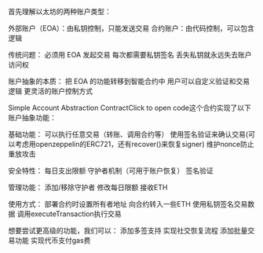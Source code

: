首先理解以太坊的两种账户类型：

外部账户（EOA）：由私钥控制，只能发送交易
合约账户：由代码控制，可以包含逻辑

传统问题：
必须用 EOA 发起交易
每次都需要私钥签名
丢失私钥就永远失去账户访问权

账户抽象的本质：
把 EOA 的功能转移到智能合约中
用户可以自定义验证和交易逻辑
更灵活的账户控制方式

Simple Account Abstraction ContractClick to open code这个合约实现了以下账户抽象功能：

基础功能：
可以执行任意交易（转账、调用合约等）
使用签名验证来确认交易(可以考虑用openzeppelin的ERC721，还有recover()来恢复signer)
维护nonce防止重放攻击

安全特性：
每日支出限额
守护者机制（可用于账户恢复）
签名验证

管理功能：
添加/移除守护者
修改每日限额
接收ETH

使用方式：
部署合约时设置所有者地址
向合约转入一些ETH
使用私钥签名交易数据
调用executeTransaction执行交易


想要尝试更高级的功能，我们可以：
添加多签支持
实现社交恢复流程
添加批量交易功能
实现代币支付gas费